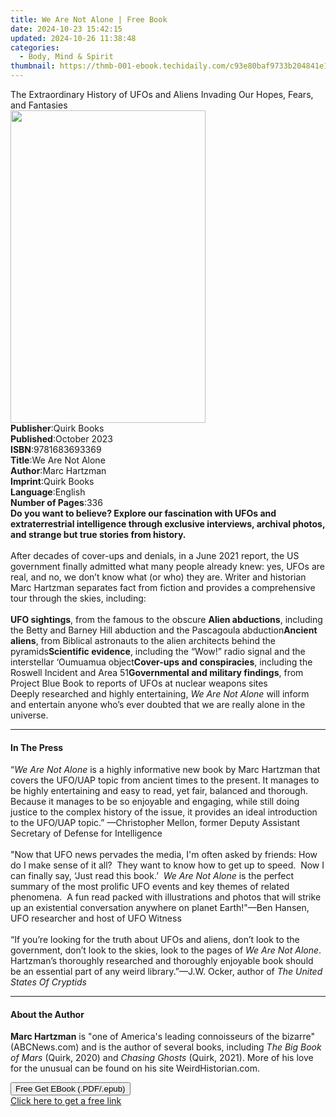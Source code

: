 ```yaml
---
title: We Are Not Alone | Free Book
date: 2024-10-23 15:42:15
updated: 2024-10-26 11:38:48
categories:
  - Body, Mind & Spirit
thumbnail: https://thmb-001-ebook.techidaily.com/c93e80baf9733b204841e1fdcd865d9c18086cfb4a5f1497c95f1c51d798a18e.jpg
---
```

<main id="book-container">
  <div class="flex flex-col">
    <div class="book-brief flex-1 py-6 px-4 sm:p-6 md:py-10 md:px-8">
      <!-- brief-->
      <div class="book-brief-main">
        The Extraordinary History of UFOs and Aliens Invading Our Hopes, Fears,
        and Fantasies
      </div>
    </div>
    <div
      class="book-meta-info flex-1 grid gap-4 col-start-1 col-end-3 row-start-1 sm:mb-6 sm:grid-cols-4 lg:gap-6 lg:col-start-2 lg:row-end-6 lg:row-span-6 lg:mb-0"
    >
      <div
        class="book-meta-info-left place-content-center mt-4 p-4 text-sm leading-6 col-start-2 col-span-2 dark:text-slate-400"
      >
        <img
          class="w-full h-500 object-cover rounded-lg sm:h-255 sm:col-span-2 lg:col-span-full"
          src="https://img-001-ebook.techidaily.com/f8c4209a29bf1c2e43b211b9e3e6d09cf624d283307337e1be500f676e24aa42.jpg"
          alt=""
          width="312"
          height="500"
        />
      </div>
      <div
        class="book-meta-info-right mt-2 col-start-1 row-start-2 col-span-3 self-center"
      >
        <!-- meta data  -->
        <div class="flex flex-col px-4 md:px-8">
          <div class="flex-1">
            <strong>Publisher</strong>:<span class="px-2">Quirk Books</span>
          </div>
          <div class="flex-1">
            <strong>Published</strong>:<span class="px-2">October 2023</span>
          </div>
          <div class="flex-1">
            <strong>ISBN</strong>:<span class="px-2">9781683693369</span>
          </div>
          <div class="flex-1">
            <strong>Title</strong>:<span class="px-2">We Are Not Alone</span>
          </div>
          <div class="flex-1">
            <strong>Author</strong>:<span class="px-2">Marc Hartzman</span>
          </div>
          <div class="flex-1">
            <strong>Imprint</strong>:<span class="px-2">Quirk Books</span>
          </div>
          <div class="flex-1">
            <strong>Language</strong>:<span class="px-2">English</span>
          </div>
          <div class="flex-1">
            <strong>Number of Pages</strong>:<span class="px-2">336</span>
          </div>
        </div>
      </div>
    </div>
    <div class="book-description flex-1 py-6 px-4 sm:p-6 md:py-10 md:px-8">
      <div class="book-description-main">
        <div accordion-content="" id="description">
          <b
            >Do you want to believe? Explore our fascination with UFOs and
            extraterrestrial intelligence through exclusive interviews, archival
            photos, and strange but true stories from history. </b
          ><br /><br />After decades of cover-ups and denials, in a June 2021
          report, the US government finally admitted what many people already
          knew: yes, UFOs are real, and no, we don’t know what (or who) they
          are. Writer and historian Marc Hartzman separates fact from fiction
          and provides a comprehensive tour through the skies, including:<br /><br />
          <b>UFO sightings</b>, from the famous to the obscure&nbsp;<b
            >Alien abductions</b
          >, including the Betty and Barney Hill abduction and the Pascagoula
          abduction<b>Ancient aliens</b>, from Biblical astronauts to the alien
          architects behind the pyramids<b>Scientific evidence</b>, including
          the “Wow!” radio signal and the interstellar ‘Oumuamua object<b
            >Cover-ups and conspiracies</b
          >, including the Roswell Incident and Area 51<b
            >Governmental and military findings</b
          >, from Project Blue Book to reports of UFOs at nuclear weapons
          sites<br />Deeply researched and highly entertaining,
          <i>We Are Not Alone</i> will inform and entertain anyone who’s ever
          doubted that we are really alone in the universe.
        </div>
        <div class="accordion-fader"></div>
      </div>
    </div>
    <div class="book-excerpts flex-1 py-6 px-4 sm:p-6 md:py-10 md:px-8">
      <!-- excerpts-->
      <div class="book-excerpts-main">
        <hr />
        <h4 class="placeholder placeholder-heading">
          <span>In The Press</span>
        </h4>
        <p>
          “<i>We Are Not Alone </i>is a highly informative new book by Marc
          Hartzman that covers the UFO/UAP topic from ancient times to the
          present. It manages to be highly entertaining and easy to read, yet
          fair, balanced and thorough. Because it manages to be so enjoyable and
          engaging, while still doing justice to the complex history of the
          issue, it provides an ideal introduction to the UFO/UAP
          topic.”&nbsp;—Christopher Mellon, former Deputy Assistant Secretary of
          Defense for Intelligence&nbsp;<br /><br />"Now that UFO news pervades
          the media, I'm often asked by friends: How do I make sense of it
          all?&nbsp; They want to know how to get up to speed.&nbsp; Now I can
          finally say, ‘Just read this book.’&nbsp; <i>We Are Not Alone </i>is
          the perfect summary of the most prolific UFO events and key themes of
          related phenomena.&nbsp; A fun read packed with illustrations and
          photos that will strike up an existential conversation anywhere on
          planet Earth!"—Ben Hansen, UFO researcher and host of UFO
          Witness&nbsp;<br /><br />“If you’re looking for the truth about UFOs
          and aliens, don’t look to the government, don’t look to the skies,
          look to the pages of <i>We Are Not Alone</i>. Hartzman’s thoroughly
          researched and thoroughly enjoyable book should be an essential part
          of any weird library.”—J.W. Ocker, author of
          <i>The United States Of Cryptids </i>
        </p>
      </div>
    </div>
    <div class="book-about-author flex-1 py-6 px-4 sm:p-6 md:py-10 md:px-8">
      <!-- about author-->
      <div class="book-main-author-main">
        <hr />
        <h4 class="placeholder placeholder-heading">
          <span>About the Author</span>
        </h4>
        <p>
          <b>Marc Hartzman</b> is "one of America's leading connoisseurs of the
          bizarre" (ABCNews.com) and is the author of several books, including
          <i>The Big Book of Mars</i> (Quirk, 2020) and
          <i>Chasing Ghosts</i> (Quirk, 2021).&nbsp;More of his love for the
          unusual can be found on his site WeirdHistorian.com.
        </p>
      </div>
    </div>
    <div class="book-free-get flex-1 py-6 px-4 sm:p-6 md:py-10 md:px-8">
      <button
        id="btn-free-get"
        class="bg-blue-500 hover:bg-blue-700 text-white font-bold py-2 px-4 rounded"
      >
        Free Get EBook (.PDF/.epub)
      </button>
      <div id="countdown-display" class="px-2 text-lg mt-2"></div>
      <a
        id="free-link"
        class="hidden bg-blue-500 hover:bg-blue-700 text-white font-bold py-2 px-4 rounded"
        href="https://www.ebooks.com/en-us/book/210756436/we-are-not-alone/marc-hartzman/"
        target="_blank"
        >Click here to get a free link</a
      >
    </div>
    <script>
      let countdownTime = 0;
      let countdownInterval = null;
      document
        .getElementById('btn-free-get')
        .addEventListener('click', startCountdown);
      function startCountdown() {
        countdownTime = new Date().getTime() + 60000 * 3;
        countdownInterval = setInterval(updateCountdown, 1000);
        document.getElementById('btn-free-get').disabled = true;
        document
          .getElementById('btn-free-get')
          .classList.add('bg-gray-500', 'cursor-not-allowed');
      }
      function updateCountdown() {
        let currentTime = new Date().getTime();
        let timeLeft = countdownTime - currentTime;
        let secondsLeft = Math.floor(timeLeft / 1000);
        document.getElementById('countdown-display').innerHTML =
          `Remaining time: ${secondsLeft} seconds.`;
        if (secondsLeft <= 0) {
          clearInterval(countdownInterval);
          document.getElementById('btn-free-get').classList.add('hidden');
          document.getElementById('free-link').classList.remove('hidden');
          document.getElementById('countdown-display').innerHTML = '';
        }
      }
    </script>
  </div>
</main>
